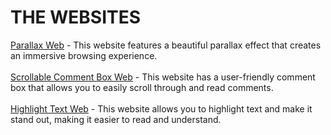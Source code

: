 # THE WEBSITES

[Parallax Web](https://parallax-web-mocha.vercel.app/) - This website features a beautiful parallax effect that creates an immersive browsing experience.<br><br>
[Scrollable Comment Box Web](https://scrollable-comment-box-web.vercel.app/) - This website has a user-friendly comment box that allows you to easily scroll through and read comments.<br><br>
[Highlight Text Web](https://highligh-text-web.vercel.app/) - This website allows you to highlight text and make it stand out, making it easier to read and understand.
